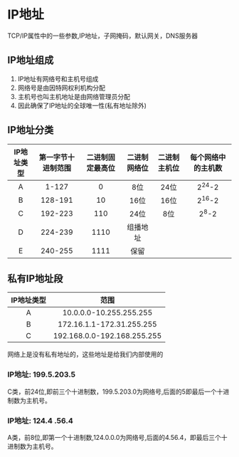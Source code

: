 # IP地址
TCP/IP属性中的一些参数,IP地址，子网掩码，默认网关，DNS服务器

## IP地址组成
1. IP地址有网络号和主机号组成
2. 网络号是由因特网权利机构分配
3. 主机号也叫主机地址是由网络管理员分配
4. 因此确保了IP地址的全球唯一性(私有地址除外)

## IP地址分类
|IP地址类型|第一字节十进制范围|二进制固定最高位|二进制网络位|二进制主机位|每个网络中的主机数|
|:---:|:---:|:---:|:---:|:---:|:---:|
|A|1-127|0|8位|24位|2<sup>24</sup>-2|
|B|128-191|10|16位|16位|2<sup>16</sup>-2|
|C|192-223|110|24位|8位|2<sup>8</sup>-2|
|D|224-239|1110|组播地址|||
|E|240-255|1111|保留|||

## 私有IP地址段
|IP地址类型|范围|
|:---:|:---:|
|A|10.0.0.0-10.255.255.255|
|B|172.16.1.1-172.31.255.255|
|C|192.168.0.0-192.168.255.255|
网络上是没有私有地址的，这些地址是给我们内部使用的

### IP地址: 199.5.203.5
C类，前24位,即前三个十进制数，199.5.203.0为网络号,后面的5即最后一个十进制数为主机号。
### IP地址: 124.4 .56.4
A类，前8位,即第一个十进制数,124.0.0.0为网络号,后面的4.56.4，即最后三个十进制数为主机号。

